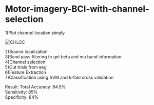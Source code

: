 # Motor-imagery-BCI-with-channel-selection

1)Plot channel location simply

![CHLOC](https://user-images.githubusercontent.com/96732467/166120700-4cd646e1-fc46-47fb-bf4a-fe24aca7373a.png)

2)Source localization    
3)Band pass filtering to get beta and mu band information    
4)Channel selection    
5)Cut trials from eeg               
6)Feature Extraction                   
7)Classification using SVM and k-fold cross validation      

Result:
Total Accuracy: 84.5%          
Sensitivity: 85%      
Specificity: 84%    

